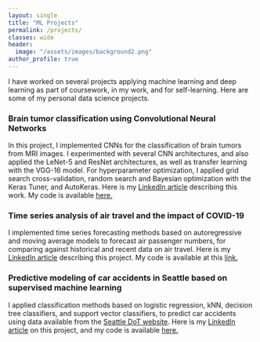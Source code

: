```yaml
---
layout: single
title: "ML Projects"
permalink: /projects/
classes: wide
header:
  image: "/assets/images/background2.png"
author_profile: true
---
```


I have worked on several projects applying machine learning and deep learning as part of coursework, in my work, and for self-learning. Here are some of my personal data science projects.

### Brain tumor classification using Convolutional Neural Networks

In this project, I implemented CNNs for the classification of brain tumors from MRI images. I experimented with several CNN architectures, and also applied the LeNet-5 and ResNet architectures, as well as transfer learning with the VGG-16 model.  For hyperparameter optimization, I applied grid search cross-validation, random search and Bayesian optimization with the Keras Tuner, and AutoKeras. Here is my [LinkedIn article](https://www.linkedin.com/pulse/deep-learning-brain-tumor-classification-aruna-mohan/) describing this work. My code is available [here.](https://github.com/a-mohan1/CNN-image-classification)

### Time series analysis of air travel and the impact of COVID-19

I implemented time series forecasting methods based on autoregressive and moving average models to forecast air passenger numbers, for comparing against historical and recent data on air travel. Here is my [LinkedIn article](https://www.linkedin.com/pulse/time-series-analysis-air-travel-impact-covid-19-aruna-mohan/) describing this project. My code is available at this [link.](https://github.com/a-mohan1/Time-series-analysis)

### Predictive modeling of car accidents in Seattle based on supervised machine learning

I applied classification methods based on logistic regression, kNN, decision tree classifiers, and  support vector classifiers, to predict car accidents using data available from the [Seattle DoT website](https://gisdata.seattle.gov/server/rest/services/SDOT/SDOT_Collisions/MapServer/0). Here is my 
[LinkedIn article](https://www.linkedin.com/pulse/predictive-modeling-car-accidents-seattle-aruna-mohan/) on this project, and my code is available [here.](https://github.com/a-mohan1/ML-Classification)
